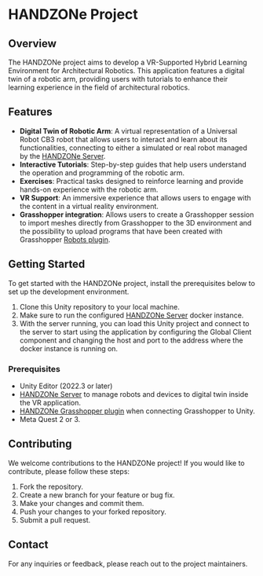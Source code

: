 # HANDZONe Project

## Overview

The HANDZONe project aims to develop a VR-Supported Hybrid Learning Environment for Architectural Robotics. 
This application features a digital twin of a robotic arm, providing users with tutorials to enhance their learning experience in the field of architectural robotics.

## Features

- **Digital Twin of Robotic Arm**: A virtual representation of a Universal Robot CB3 robot that allows users to interact and learn about its functionalities, connecting to either a simulated or real robot managed by the [HANDZONe Server](https://github.com/newmedia-centre/handzone-server).
- **Interactive Tutorials**: Step-by-step guides that help users understand the operation and programming of the robotic arm.
- **Exercises**: Practical tasks designed to reinforce learning and provide hands-on experience with the robotic arm.
- **VR Support**: An immersive experience that allows users to engage with the content in a virtual reality environment.
- **Grasshopper integration**: Allows users to create a Grasshopper session to import meshes directly from Grasshopper to the 3D environment and the possibility to upload programs that have been created with Grasshopper [Robots plugin](https://github.com/visose/Robots). 

## Getting Started

To get started with the HANDZONe project, install the prerequisites below to set up the development environment.

1. Clone this Unity repository to your local machine.
2. Make sure to run the configured [HANDZONe Server](https://github.com/newmedia-centre/handzone-server) docker instance.
3. With the server running, you can load this Unity project and connect to the server to start using the application by configuring the Global Client component and changing the host and port to the address where the docker instance is running on.

### Prerequisites

- Unity Editor (2022.3 or later)
- [HANDZONe Server](https://github.com/newmedia-centre/handzone-server) to manage robots and devices to digital twin inside the VR application.
- [HANDZONe Grasshopper plugin](https://github.com/newmedia-centre/handzone-grasshopper) when connecting Grasshopper to Unity.
- Meta Quest 2 or 3. 

## Contributing

We welcome contributions to the HANDZONe project! If you would like to contribute, please follow these steps:

1. Fork the repository.
2. Create a new branch for your feature or bug fix.
3. Make your changes and commit them.
4. Push your changes to your forked repository.
5. Submit a pull request.

## Contact

For any inquiries or feedback, please reach out to the project maintainers.